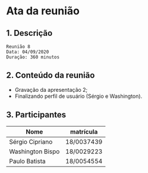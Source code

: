 # Ata da reunião

## 1. Descrição

```
Reunião 8
Data: 04/09/2020
Duração: 360 minutos
```

## 2. Conteúdo da reunião

* Gravação da apresentação 2;
* Finalizando perfil de usuário (Sérgio e Washington).

## 3. Participantes

|Nome|matrícula|
|-|-|
| Sérgio Cipriano  | 18/0037439 |
| Washington Bispo | 18/0029223 |
| Paulo Batista    | 18/0054554 |